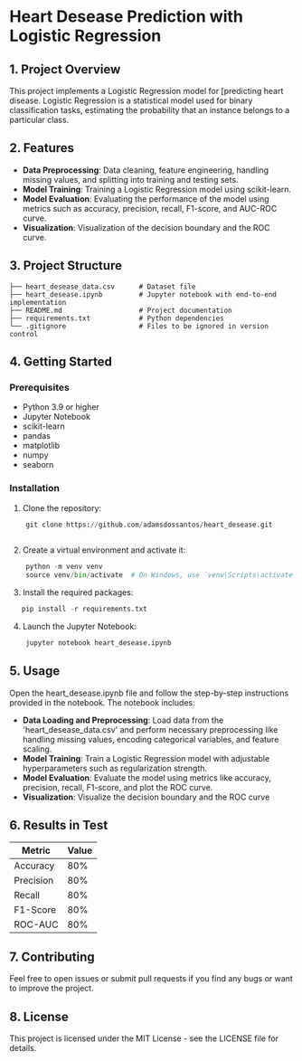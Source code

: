 # Heart Desease Prediction with Logistic Regression


## 1. Project Overview

This project implements a Logistic Regression model for [predicting heart disease. Logistic Regression is a statistical model used for binary classification tasks, estimating the probability that an instance belongs to a particular class.


## 2. Features
- **Data Preprocessing**: Data cleaning, feature engineering, handling missing values, and splitting into training and testing sets.
- **Model Training**: Training a Logistic Regression model using scikit-learn.
- **Model Evaluation**: Evaluating the performance of the model using metrics such as accuracy, precision, recall, F1-score, and AUC-ROC curve.
- **Visualization**: Visualization of the decision boundary and the ROC curve.



## 3. Project Structure
    ├── heart_desease_data.csv      # Dataset file 
    ├── heart_desease.ipynb         # Jupyter notebook with end-to-end implementation
    ├── README.md                   # Project documentation
    ├── requirements.txt            # Python dependencies
    └── .gitignore                  # Files to be ignored in version control

## 4. Getting Started

### Prerequisites
- Python 3.9 or higher
- Jupyter Notebook
- scikit-learn
- pandas
- matplotlib
- numpy
- seaborn

### Installation
1. Clone the repository:

```python
    git clone https://github.com/adamsdossantos/heart_desease.git
    
```
2. Create a virtual environment and activate it:
```python
    python -m venv venv
    source venv/bin/activate  # On Windows, use `venv\Scripts\activate`
```

3. Install the required packages:
```python
   pip install -r requirements.txt
```

4. Launch the Jupyter Notebook:
```python
    jupyter notebook heart_desease.ipynb
```
## 5. Usage

Open the heart_desease.ipynb file and follow the step-by-step instructions provided in the notebook. The notebook includes:

- **Data Loading and Preprocessing**: Load data from the 'heart_desease_data.csv' and perform necessary preprocessing like handling missing values, encoding categorical variables, and feature scaling.
- **Model Training**: Train a Logistic Regression model with adjustable hyperparameters such as regularization strength.
- **Model Evaluation**:  Evaluate the model using metrics like accuracy, precision, recall, F1-score, and plot the ROC curve.
- **Visualization**:  Visualize the decision boundary and the ROC curve


## 6. Results in Test

| Metric    | Value |
|-----------|-------|
| Accuracy  | 80%   |
| Precision | 80%   |
| Recall    | 80%   |
| F1-Score  | 80%   |
| ROC-AUC   | 80%    |


## 7. Contributing

Feel free to open issues or submit pull requests if you find any bugs or want to improve the project.

## 8. License

This project is licensed under the MIT License - see the LICENSE file for details.








